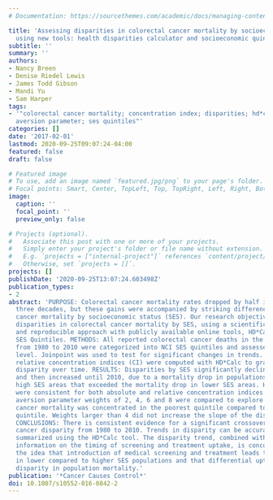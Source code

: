 ```yaml
---
# Documentation: https://sourcethemes.com/academic/docs/managing-content/

title: 'Assessing disparities in colorectal cancer mortality by socioeconomic status
  using new tools: health disparities calculator and socioeconomic quintiles'
subtitle: ''
summary: ''
authors:
- Nancy Breen
- Denise Riedel Lewis
- James Todd Gibson
- Mandi Yu
- Sam Harper
tags:
- '"colorectal cancer mortality; concentration index; disparities; hd*calc; inequality
  aversion parameter; ses quintiles"'
categories: []
date: '2017-02-01'
lastmod: 2020-09-25T09:07:24-04:00
featured: false
draft: false

# Featured image
# To use, add an image named `featured.jpg/png` to your page's folder.
# Focal points: Smart, Center, TopLeft, Top, TopRight, Left, Right, BottomLeft, Bottom, BottomRight.
image:
  caption: ''
  focal_point: ''
  preview_only: false

# Projects (optional).
#   Associate this post with one or more of your projects.
#   Simply enter your project's folder or file name without extension.
#   E.g. `projects = ["internal-project"]` references `content/project/deep-learning/index.md`.
#   Otherwise, set `projects = []`.
projects: []
publishDate: '2020-09-25T13:07:24.603498Z'
publication_types:
- 2
abstract: 'PURPOSE: Colorectal cancer mortality rates dropped by half in the past
  three decades, but these gains were accompanied by striking differences in colorectal
  cancer mortality by socioeconomic status (SES). Our research objective is to examine
  disparities in colorectal cancer mortality by SES, using a scientifically rigorous
  and reproducible approach with publicly available online tools, HD*Calc and NCI
  SES Quintiles. METHODS: All reported colorectal cancer deaths in the United States
  from 1980 to 2010 were categorized into NCI SES quintiles and assessed at the county
  level. Joinpoint was used to test for significant changes in trends. Absolute and
  relative concentration indices (CI) were computed with HD*Calc to graph change in
  disparity over time. RESULTS: Disparities by SES significantly declined until 1993-1995,
  and then increased until 2010, due to a mortality drop in populations living in
  high SES areas that exceeded the mortality drop in lower SES areas. HD*Calc results
  were consistent for both absolute and relative concentration indices. Inequality
  aversion parameter weights of 2, 4, 6 and 8 were compared to explore how much colorectal
  cancer mortality was concentrated in the poorest quintile compared to the richest
  quintile. Weights larger than 4 did not increase the slope of the disparities trend.
  CONCLUSIONS: There is consistent evidence for a significant crossover in colorectal
  cancer disparity from 1980 to 2010. Trends in disparity can be accurately and readily
  summarized using the HD*Calc tool. The disparity trend, combined with published
  information on the timing of screening and treatment uptake, is concordant with
  the idea that introduction of medical screening and treatment leads to lower uptake
  in lower compared to higher SES populations and that differential uptake yields
  disparity in population mortality.'
publication: '*Cancer Causes Control*'
doi: 10.1007/s10552-016-0842-2
---
```

